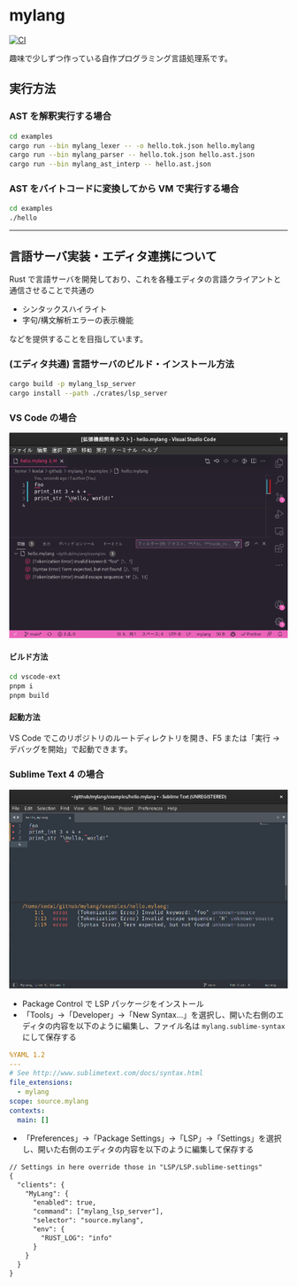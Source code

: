 # mylang

[![CI](https://github.com/0918nobita/mylang/actions/workflows/check.yml/badge.svg)](https://github.com/0918nobita/mylang/actions/workflows/check.yml)

趣味で少しずつ作っている自作プログラミング言語処理系です。

## 実行方法

### AST を解釈実行する場合

```bash
cd examples
cargo run --bin mylang_lexer -- -o hello.tok.json hello.mylang
cargo run --bin mylang_parser -- hello.tok.json hello.ast.json
cargo run --bin mylang_ast_interp -- hello.ast.json
```

### AST をバイトコードに変換してから VM で実行する場合

```bash
cd examples
./hello
```

-----

## 言語サーバ実装・エディタ連携について

Rust で言語サーバを開発しており、これを各種エディタの言語クライアントと通信させることで共通の

- シンタックスハイライト
- 字句/構文解析エラーの表示機能

などを提供することを目指しています。

### (エディタ共通) 言語サーバのビルド・インストール方法

```bash
cargo build -p mylang_lsp_server
cargo install --path ./crates/lsp_server
```

### VS Code の場合

![VS Code のスクリーンショット](img/vscode.png)

#### ビルド方法

```bash
cd vscode-ext
pnpm i
pnpm build
```

#### 起動方法

VS Code でこのリポジトリのルートディレクトリを開き、F5 または「実行 → デバッグを開始」で起動できます。

### Sublime Text 4 の場合

![Sublime Text 4 のスクリーンショット](img/sublime.png)

- Package Control で LSP パッケージをインストール
- 「Tools」→「Developer」→「New Syntax…」を選択し、開いた右側のエディタの内容を以下のように編集し、ファイル名は `mylang.sublime-syntax` にして保存する

```yaml
%YAML 1.2
---
# See http://www.sublimetext.com/docs/syntax.html
file_extensions:
  - mylang
scope: source.mylang
contexts:
  main: []
```

- 「Preferences」→「Package Settings」→「LSP」→「Settings」を選択し、開いた右側のエディタの内容を以下のように編集して保存する

```json5
// Settings in here override those in "LSP/LSP.sublime-settings"
{
  "clients": {
    "MyLang": {
      "enabled": true,
      "command": ["mylang_lsp_server"],
      "selector": "source.mylang",
      "env": {
        "RUST_LOG": "info"
      }
    }
  }
}
```
